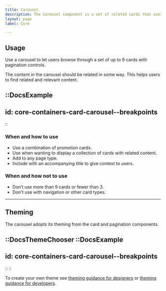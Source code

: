 ```yaml
---
title: Carousel
description: The Carousel component is a set of related cards that users can side-scroll through.
layout: page
label: Core

---
```


## Usage
Use a carousel to let users browse through a set of up to 9 cards with pagination controls.

The content in the carousel should be related in some way. This helps users to find related and relevant content.

::DocsExample
---
id: core-containers-card-carousel--breakpoints
---
::

### When and how to use
- Use a combination of promotion cards.
- Use when wanting to display a collection of cards with related content.
- Add to any page type.
- Include with an accompanying title to give context to users.

### When and how not to use
- Don’t use more than 9 cards or fewer than 3.
- Don't use with navigation or other card types.

---

## Theming
The carousel adopts its theming from the card and pagination components.

::DocsThemeChooser
  ::DocsExample
  ---
  id: core-containers-card-carousel--breakpoints
  ---
  ::
::

To create your own theme see [theming guidance for designers](/design-system/design/theming-guidance-for-designers) or [theming guidance for developers](/design-system/develop/theming).


